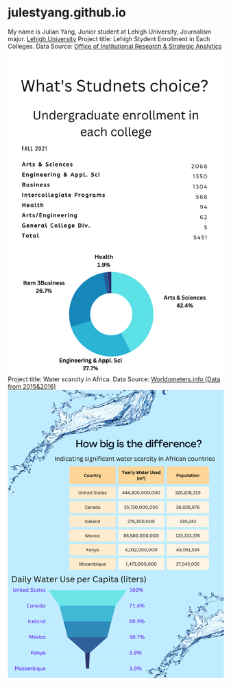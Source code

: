 # julestyang.github.io
My name is Julian Yang, Junior student at Lehigh University, Journalism major.
[Lehigh University](https://www1.lehigh.edu/)
Project title: Lehigh Stydent Enrollment in Each Colleges. Data Source: [Office of Institutional Research & Strategic Analytics](https://oirsa.lehigh.edu/university-profile)
![Infographic](https://github.com/julestyang/julestyang.github.io/blob/main/Infographic.png)
Project title: Water scarcity in Africa. Data Source: [Worldometers.info (Data from 2015&2016)](https://www.worldometers.info/water/#:~:text=Water%20Use%20by%20Country%20%20%20%20Country,%20%2019%2C433%2C602%20%2047%20more%20rows%20)
![Water](https://github.com/julestyang/julestyang.github.io/blob/main/Water%20Infographic.png)
